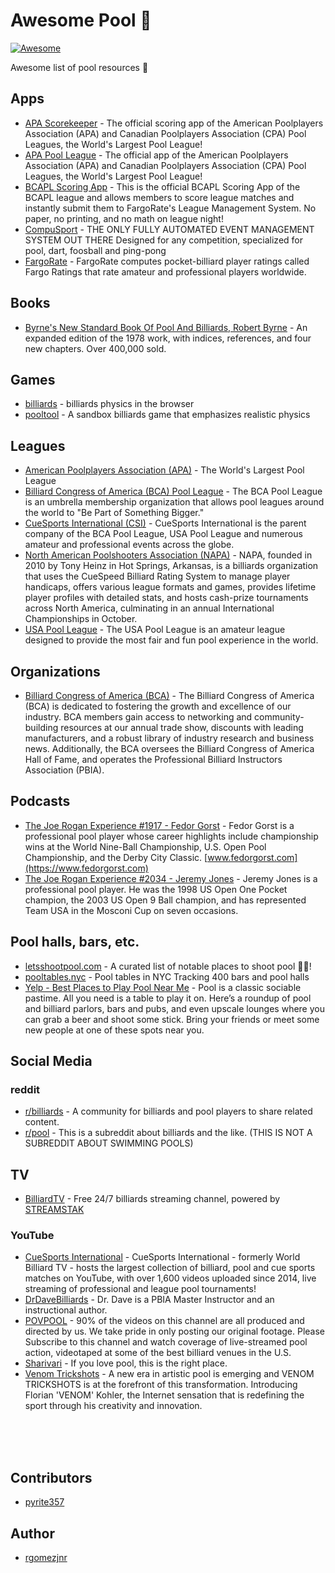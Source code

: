 # Awesome Pool 🎱

[![Awesome](https://awesome.re/badge.svg)](https://awesome.re)

Awesome list of pool resources 🎱

## Apps

- [APA Scorekeeper](https://poolplayers.com/apps/) - The official scoring app of the American Poolplayers Association (APA) and Canadian Poolplayers Association (CPA) Pool Leagues, the World's Largest Pool League!
- [APA Pool League](https://poolplayers.com/apps/) - The official app of the American Poolplayers Association (APA) and Canadian Poolplayers Association (CPA) Pool Leagues, the World's Largest Pool League!
- [BCAPL Scoring App](https://www.playcsipool.com/csinews/bca-pool-league-scoring-app) - This is the official BCAPL Scoring App of the BCAPL league and allows members to score league matches and instantly submit them to FargoRate's League Management System. No paper, no printing, and no math on league night!
- [CompuSport](https://compusport.ca/) - THE ONLY FULLY AUTOMATED EVENT MANAGEMENT SYSTEM OUT THERE Designed for any competition, specialized for pool, dart, foosball and ping-pong
- [FargoRate](https://fargorate.com/) - FargoRate computes pocket-billiard player ratings called Fargo Ratings that rate amateur and professional players worldwide.

## Books

- [Byrne's New Standard Book Of Pool And Billiards, Robert Byrne](http://www.byrne.org/pool/books.html#:~:text=Byrne%27s%20New%20Standard%20Book%20of%20Pool%20and%20Billiards) - An expanded edition of the 1978 work, with indices, references, and four new chapters. Over 400,000 sold.

## Games

- [billiards](https://github.com/tailuge/billiards) - billiards physics in the browser
- [pooltool](https://github.com/ekiefl/pooltool) - A sandbox billiards game that emphasizes realistic physics

## Leagues

- [American Poolplayers Association (APA)](https://poolplayers.com/) - The World's Largest Pool League
- [Billiard Congress of America (BCA) Pool League](https://www.playcsipool.com/bcapl.html) - The BCA Pool League is an umbrella membership organization that allows pool leagues around the world to "Be Part of Something Bigger."
- [CueSports International (CSI)](https://www.playcsipool.com/) - CueSports International is the parent company of the BCA Pool League, USA Pool League and numerous amateur and professional events across the globe.
- [North American Poolshooters Association (NAPA)](https://playpool.io/) - NAPA, founded in 2010 by Tony Heinz in Hot Springs, Arkansas, is a billiards organization that uses the CueSpeed Billiard Rating System to manage player handicaps, offers various league formats and games, provides lifetime player profiles with detailed stats, and hosts cash-prize tournaments across North America, culminating in an annual International Championships in October.
- [USA Pool League](https://www.playcsipool.com/usapl.html) - The USA Pool League is an amateur league designed to provide the most fair and fun pool experience in the world.

## Organizations

- [Billiard Congress of America (BCA)](http://www.bca-pool.com/) - The Billiard Congress of America (BCA) is dedicated to fostering the growth and  excellence of our industry. BCA members gain access to networking and community-building resources at our annual trade show, discounts with leading manufacturers, and a robust library of industry research and business news. Additionally, the BCA oversees the Billiard Congress of America Hall of Fame, and operates the Professional Billiard Instructors Association (PBIA).

## Podcasts

- [The Joe Rogan Experience #1917 - Fedor Gorst](https://open.spotify.com/episode/7iB407yGUg4DxfkATEkSgL?si=RKS9EWibSp6Bncn1Sh86Ag) - Fedor Gorst is a professional pool player whose career highlights include championship wins at the World Nine-Ball Championship, U.S. Open Pool Championship, and the Derby City Classic. [www.fedorgorst.com](https://www.fedorgorst.com)
- [The Joe Rogan Experience #2034 - Jeremy Jones](https://open.spotify.com/episode/1D1e8nCqFmxTxI0ZaVGs03?si=bjyuSDuQR4icNnVWhW2dag) - Jeremy Jones is a professional pool player. He was the 1998 US Open One Pocket champion, the 2003 US Open 9 Ball champion, and has represented Team USA in the Mosconi Cup on seven occasions.

## Pool halls, bars, etc.

- [letsshootpool.com](https://letsshootpool.com) - A curated list of notable places to shoot pool 🔫🎱!
- [pooltables.nyc](https://pooltables.nyc) - Pool tables in NYC Tracking 400 bars and pool halls
- [Yelp - Best Places to Play Pool Near Me](https://www.yelp.com/nearme/places-to-play-pool) - Pool is a classic sociable pastime. All you need is a table to play it on. Here’s a roundup of pool and billiard parlors, bars and pubs, and even upscale lounges where you can grab a beer and shoot some stick. Bring your friends or meet some new people at one of these spots near you.

## Social Media

### reddit

- [r/billiards](https://www.reddit.com/r/billiards) - A community for billiards and pool players to share related content.
- [r/pool](https://www.reddit.com/r/pool/) - This is a subreddit about billiards and the like. (THIS IS NOT A SUBREDDIT ABOUT SWIMMING POOLS)

## TV

- [BilliardTV](https://streamstak.com/billiardtv) - Free 24/7 billiards streaming channel, powered by [STREAMSTAK](https://streamstak.com/)

### YouTube

- [CueSports International](https://www.youtube.com/c/WorldBilliardTV) - CueSports International - formerly World Billiard TV - hosts the largest collection of billiard, pool and cue sports matches on YouTube, with over 1,600 videos uploaded since 2014, live streaming of professional and league pool tournaments!
- [DrDaveBilliards](https://www.youtube.com/@DrDaveBilliards) - Dr. Dave is a PBIA Master Instructor and an instructional author.
- [POVPOOL](https://www.youtube.com/@POVPOOL) - 90% of the videos on this channel are all produced and directed by us. We take pride in only posting our original footage. Please Subscribe to this channel and watch coverage of live-streamed pool action, videotaped at some of the best billiard venues in the U.S.
- [Sharivari](https://www.youtube.com/@Sharivari) - If you love pool, this is the right place.
- [Venom Trickshots](https://www.youtube.com/@VenomTrickshotsOfficial) - A new era in artistic pool is emerging and VENOM TRICKSHOTS is at the forefront of this transformation. Introducing Florian 'VENOM' Kohler, the Internet sensation that is redefining the sport through his creativity and innovation.

<br>
<br>
<br>

## Contributors

- [pyrite357](https://github.com/pyrite357)

## Author

- [rgomezjnr](https://github.com/rgomezjnr)
